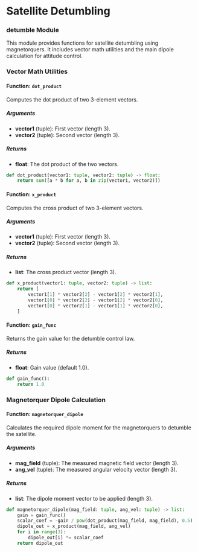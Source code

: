 # Satellite Detumbling

### detumble Module
This module provides functions for satellite detumbling using magnetorquers. It includes vector math utilities and the main dipole calculation for attitude control.

### Vector Math Utilities

#### Function: `dot_product`
Computes the dot product of two 3-element vectors.

##### Arguments
- **vector1** (tuple): First vector (length 3).
- **vector2** (tuple): Second vector (length 3).

##### Returns
- **float**: The dot product of the two vectors.

```py title="detumble.py"
def dot_product(vector1: tuple, vector2: tuple) -> float:
    return sum([a * b for a, b in zip(vector1, vector2)])
```

#### Function: `x_product`
Computes the cross product of two 3-element vectors.

##### Arguments
- **vector1** (tuple): First vector (length 3).
- **vector2** (tuple): Second vector (length 3).

##### Returns
- **list**: The cross product vector (length 3).

```py title="detumble.py"
def x_product(vector1: tuple, vector2: tuple) -> list:
    return [
        vector1[1] * vector2[2] - vector1[2] * vector2[1],
        vector1[0] * vector2[2] - vector1[2] * vector2[0],
        vector1[0] * vector2[1] - vector1[1] * vector2[0],
    ]
```

#### Function: `gain_func`
Returns the gain value for the detumble control law.

##### Returns
- **float**: Gain value (default 1.0).

```py title="detumble.py"
def gain_func():
    return 1.0
```

### Magnetorquer Dipole Calculation

#### Function: `magnetorquer_dipole`
Calculates the required dipole moment for the magnetorquers to detumble the satellite.

##### Arguments
- **mag_field** (tuple): The measured magnetic field vector (length 3).
- **ang_vel** (tuple): The measured angular velocity vector (length 3).

##### Returns
- **list**: The dipole moment vector to be applied (length 3).

```py title="detumble.py"
def magnetorquer_dipole(mag_field: tuple, ang_vel: tuple) -> list:
    gain = gain_func()
    scalar_coef = -gain / pow(dot_product(mag_field, mag_field), 0.5)
    dipole_out = x_product(mag_field, ang_vel)
    for i in range(3):
        dipole_out[i] *= scalar_coef
    return dipole_out
```